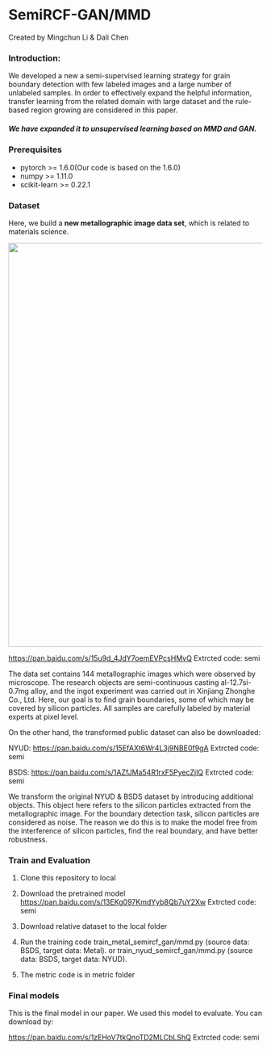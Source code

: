 # SemiRCF-GAN/MMD
Created by Mingchun Li & Dali Chen

### Introduction:

We developed a new a semi-supervised learning strategy for grain boundary detection with few labeled images and a large number of unlabeled samples. 
In order to effectively expand the helpful information, transfer learning from the related domain with large dataset and the rule-based region growing are considered in this paper.

##### We have expanded it to unsupervised learning based on MMD and GAN.
### Prerequisites

- pytorch >= 1.6.0(Our code is based on the 1.6.0)
- numpy >= 1.11.0
- scikit-learn >= 0.22.1

### Dataset
Here, we build a **new metallographic image data set**, which is related to materials science.

<img src="https://s3.ax1x.com/2021/03/07/6uxW6K.png" width="800">

https://pan.baidu.com/s/15u9d_4JdY7oemEVPcsHMvQ 
Extrcted code: semi 

The data set contains 144 metallographic images which were observed by microscope. 
The research objects are semi-continuous casting al-12.7si-0.7mg alloy, 
and the ingot experiment was carried out in Xinjiang Zhonghe Co., Ltd. 
Here, our goal is to find grain boundaries, some of which may be covered by silicon particles.
All samples are carefully labeled by material experts at pixel level. 


On the other hand, the transformed public dataset can also be downloaded:

NYUD: https://pan.baidu.com/s/15EfAXt6Wr4L3j9NBE0f9gA 
Extrcted code: semi 

BSDS: https://pan.baidu.com/s/1AZfJMa54R1rxF5PyecZjlQ 
Extrcted code: semi 

We transform the original NYUD & BSDS dataset by introducing additional objects. 
This object here refers to the silicon particles extracted from the metallographic image. 
For the boundary detection task, silicon particles are considered as noise. 
The reason we do this is to make the model free from the interference of silicon particles, find the real boundary, and have better robustness.

### Train and Evaluation
1. Clone this repository to local

2. Download the pretrained model https://pan.baidu.com/s/13EKg097KmdYyb8Qb7uY2Xw 
Extrcted code: semi 

3. Download relative dataset to the local folder

4. Run the training code train_metal_semircf_gan/mmd.py (source data: BSDS, target data: Metal). or train_nyud_semircf_gan/mmd.py (source data: BSDS, target data: NYUD).

5. The metric code is in metric folder  

### Final models
This is the final model in our paper. We used this model to evaluate. You can download by: 

https://pan.baidu.com/s/1zEHoV7tkQnoTD2MLCbLShQ 
Extrcted code: semi 
